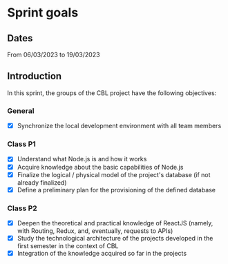 # Sprint goals

## Dates

From 06/03/2023 to 19/03/2023

## Introduction

In this sprint, the groups of the CBL project have the following objectives:

### General

- [x] Synchronize the local development environment with all team members

### Class P1

- [x] Understand what Node.js is and how it works
- [x] Acquire knowledge about the basic capabilities of Node.js
- [x] Finalize the logical / physical model of the project's database (if not already finalized)
- [x] Define a preliminary plan for the provisioning of the defined database

### Class P2

- [x] Deepen the theoretical and practical knowledge of ReactJS (namely, with Routing, Redux, and, eventually, requests to APIs)
- [x] Study the technological architecture of the projects developed in the first semester in the context of CBL
- [x] Integration of the knowledge acquired so far in the projects
